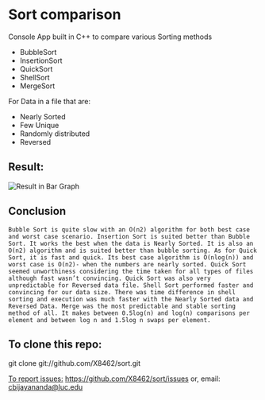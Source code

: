 Sort comparison 
===============

  Console App built in C++ to compare various Sorting methods

  * BubbleSort
  * InsertionSort
  * QuickSort
  * ShellSort
  * MergeSort

For Data in a file that are:

  * Nearly Sorted
  * Few Unique
  * Randomly distributed
  * Reversed




Result:
--------



![Result in Bar Graph](https://raw.github.com/X8462/sort/master/Sorting/Bar%20Graph.png)



Conclusion
---------
    Bubble Sort is quite slow with an O(n2) algorithm for both best case and worst case scenario. Insertion Sort is suited better than Bubble Sort. It works the best when the data is Nearly Sorted. It is also an O(n2) algorithm and is suited better than bubble sorting. As for Quick Sort, it is fast and quick. Its best case algorithm is O(nlog(n)) and worst case is O(n2)- when the numbers are nearly sorted. Quick Sort seemed unworthiness considering the time taken for all types of files although fast wasn’t convincing. Quick Sort was also very unpredictable for Reversed data file. Shell Sort performed faster and convincing for our data size. There was time difference in shell sorting and execution was much faster with the Nearly Sorted data and Reversed Data. Merge was the most predictable and stable sorting method of all. It makes between 0.5log(n) and log(n) comparisons per element and between log n and 1.5log n swaps per element.
    
    
To clone this repo:
----------
  git clone git://github.com/X8462/sort.git
  
  
[To report issues:](https://github.com/X8462/sort/issues)
  https://github.com/X8462/sort/issues
  or,
  email: cbijayananda@luc.edu
